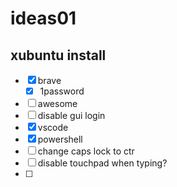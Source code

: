 # ideas01

## xubuntu install

  * [x] brave 
    * [x] 1password
  * [ ] awesome
  * [ ] disable gui login
  * [x] vscode
  * [x] powershell
  * [ ] change caps lock to ctr
  * [ ] disable touchpad when typing?
  * [ ] 
